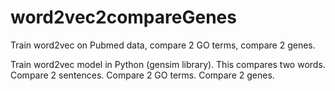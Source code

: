 # word2vec2compareGenes
Train word2vec on Pubmed data, compare 2 GO terms, compare 2 genes. 

Train word2vec model in Python (gensim library). This compares two words. 
Compare 2 sentences. 
Compare 2 GO terms. 
Compare 2 genes. 
